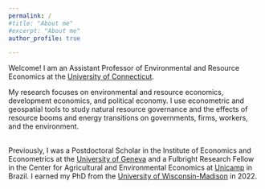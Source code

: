 ```yaml
---
permalink: /
#title: "About me"
#excerpt: "About me"
author_profile: true

---
```


Welcome! I am an Assistant Professor of Environmental and Resource Economics at the [University of Connecticut](https://are.uconn.edu/). 
<br/>

My research focuses on environmental and resource economics, development economics, and political economy. I use econometric and geospatial tools to study natural resource governance and the effects of resource booms and energy transitions on governments, firms, workers, and the environment.  <br/>
<br/>

Previously, I was a Postdoctoral Scholar in the Institute of Economics and Econometrics at the [University of Geneva](https://www.unige.ch/gsem/en/research/institutes/iee/) and a Fulbright Research Fellow in the Center for Agricultural and Environmental Economics at [Unicamp](https://www.eco.unicamp.br/nea/) in Brazil. I earned my PhD from the [University of Wisconsin-Madison](https://aae.wisc.edu/) in 2022. 






